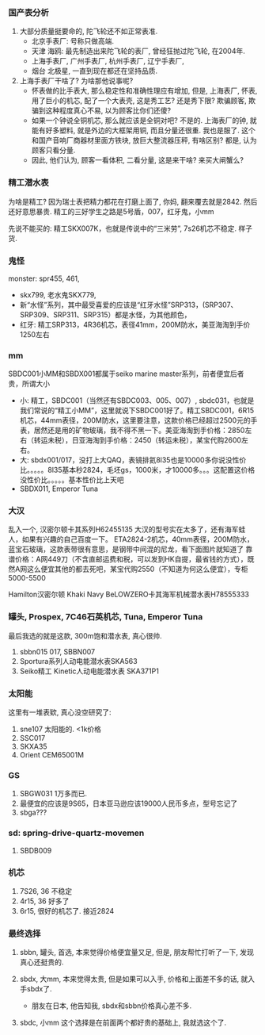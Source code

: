 ### 国产表分析

1. 大部分质量挺要命的, 陀飞轮还不如正常表准. 
   - 北京手表厂: 号称只做高端. 
   - 天津 海鸥: 最先制造出来陀飞轮的表厂, 曾经狂抛过陀飞轮, 在2004年.
   - 上海手表厂, 广州手表厂, 杭州手表厂, 辽宁手表厂, 
   - 烟台 北极星, 一直到现在都还在坚持品质.
2. 上海手表厂干啥了? 为啥那他说事呢?
   - 怀表做的比手表大, 那么稳定性和准确性理应有增加, 但是, 上海表厂, 怀表, 用了巨小的机芯, 配了一个大表壳, 这是秀工艺? 还是秀下限? 欺骗顾客, 欺骗到这种程度真心不易, 以为顾客比你们还傻?
   - 如果一个钟说全铜机芯, 那么就应该是全铜对吧? 不是的. 上海表厂的钟, 就能有好多塑料, 就是外边的大框架用铜, 而且分量还很重. 我也是服了. 这个和国产音响厂商器材里面方铁块, 放巨大整流器压秤, 有啥区别? 都是, 认为顾客只看分量.
   - 因此, 他们认为, 顾客一看体积, 二看分量, 这是来干啥? 来买大闸蟹么?

### 精工潜水表

为啥是精工? 因为瑞士表把精力都花在打磨上面了, 你妈, 翻来覆去就是2842. 然后还好意思暴贵. 精工的三好学生之路是5号盾，007，红牙鬼，小mm 

先说不能买的: 精工SKX007K，也就是传说中的“三米劳”,  7s26机芯不稳定. 样子货.

### 鬼怪

monster: spr455, 461, 

- skx799, 老水鬼SKX779, 
- 新“水怪”系列，其中最受喜爱的应该是“红牙水怪”SRP313，(SRP307、SRP309、SRP311、SRP315）都是水怪，为其他颜色，
- 红牙: 精工SRP313，4R36机芯，表径41mm，200M防水，美亚海淘到手价1250左右

### mm

SBDC001小MM和SBDX001都属于seiko marine master系列，前者便宜后者贵，所谓大小

- 小: 精工，SBDC001（当然还有SBDC003、005、007）, sbdc031，也就是我们常说的“精工小MM”，这里就说下SBDC001好了。精工SBDC001，6R15机芯，44mm表径，200M防水，这里要注意，这款价格已经超过2500元的手表，居然还是用的矿物玻璃，我不得不黑一下。美亚海淘到手价格：2850左右（转运未税），日亚海淘到手价格：2450（转运未税），某宝代购2600左右。
- 大: sbdx001/017，没打上大QAQ，表镜排氦8l35也是10000多你说没性价比。。。。。8l35基本秒2824，毛坯gs，1000米，才10000多。。。这配置这价格没性价比。。。。。基本性价比上天吧
- SBDX011, Emperor Tuna



### 大汉

乱入一个, 汉密尔顿卡其系列H62455135
大汉的型号实在太多了，还有海军蛙人，如果有兴趣的自己百度一下。
ETA2824-2机芯，40mm表径，200M防水，蓝宝石玻璃，这款表带很有意思，是钢带中间混的尼龙，看下面图片就知道了
靠谱价格：A网449刀（不含直邮运费和税，可以发到HK自提，最省钱的方式），既然A网这么便宜其他的都去死吧，某宝代购2550（不知道为何这么便宜），专柜5000-5500

 Hamilton汉密尔顿 Khaki Navy BeLOWZERO卡其海军机械潜水表H78555333 

### 罐头, Prospex, 7C46石英机芯, Tuna, Emperor Tuna

最后我选的就是这款, 300m饱和潜水表, 真心很帅.

1. sbbn015 017, SBBN007
2. Sportura系列人动电能潜水表SKA563
3. Seiko精工 Kinetic人动电能潜水表 SKA371P1 

### 太阳能

这里有一堆表欵, 真心没空研究了:

1. sne107 太阳能的. <1k价格
2. SSC017
3. SKXA35
4. Orient CEM65001M

### GS

1. SBGW031 1万多而已.
2. 最便宜的应该是9S65，日本亚马逊应该19000人民币多点，型号忘记了
3. sbga???

### sd: spring-drive-quartz-movemen

1. SBDB009



### 机芯

1. 7S26, 36 不稳定
2. 4r15, 36 好多了
3. 6r15, 很好的机芯了. 接近2824

### 最终选择

1. sbbn, 罐头, 首选, 本来觉得价格便宜量又足, 但是, 朋友帮忙打听了一下, 发现真心还挺贵的.

2. sbdx, 大mm, 本来觉得太贵, 但是如果可以入手, 价格和上面差不多的话, 就入手sbdx了. 

   -  朋友在日本, 他告知我, sbdx和sbbn价格真心差不多.

3. sbdc, 小mm 这个选择是在前面两个都好贵的基础上, 我就选这个了.

   ​